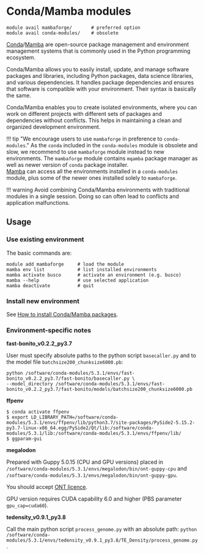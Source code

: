 # Conda/Mamba modules

    module avail mambaforge/       # preferred option
    module avail conda-modules/    # obsolete

[Conda](https://docs.conda.io/en/latest/)/[Mamba](https://mamba.readthedocs.io/en/latest/user_guide/mamba.html) are open-source package management and environment management systems that is commonly used in the Python programming ecosystem. 

Conda/Mamba allows you to easily install, update, and manage software packages and libraries, including Python packages, data science libraries, and various dependencies. It handles package dependencies and ensures that software is compatible with your environment. Their syntax is basically the same.

Conda/Mamba enables you to create isolated environments, where you can work on different projects with different sets of packages and dependencies without conflicts. This helps in maintaining a clean and organized development environment.

!!! tip "We encourage users to use `mambaforge` in preference to `conda-modules`."
    As the `conda` included in the `conda-modules` module is obsolete and slow, we recommend to use `mambaforge` module instead to new environments. The `mambaforge` module contains `mqamba` package manager as well as newer version of `conda` package installer.<br/>[Mamba](../../../software/sw-list/mamba) can access all the environments installed in a `conda-modules` module, plus some of the newer ones installed solely to `mambaforge`. <br/>

!!! warning
    Avoid combining Conda/Mamba environments with traditional modules in a single session. Doing so can often lead to conflicts and application malfunctions.

## Usage

### Use existing environment

The basic commands are:

    module add mambaforge     # load the module
    mamba env list            # list installed environments
    mamba activate busco      # activate an environment (e.g. busco)
    mamba --help              # use selected application
    mamba deactivate          # quit

### Install new environment

See [How to install Conda/Mamba packages](../../../software/install-software/#condamamba-packages).

### Environment-specific notes

**fast-bonito_v0.2.2_py3.7**

User must specify absolute paths to the python script `basecaller.py` and to the model file `batchsize200_chunksize6000.pb`:

    python /software/conda-modules/5.3.1/envs/fast-bonito_v0.2.2_py3.7/fast-bonito/basecaller.py \
    --model_directory /software/conda-modules/5.3.1/envs/fast-bonito_v0.2.2_py3.7/fast-bonito/models/batchsize200_chunksize6000.pb 

**ffpenv**

    $ conda activate ffpenv
    $ export LD_LIBRARY_PATH=/software/conda-modules/5.3.1/envs/ffpenv/lib/python3.7/site-packages/PySide2-5.15.2-py3.7-linux-x86_64.egg/PySide2/Qt/lib:/software/conda-modules/5.3.1/lib:/software/conda-modules/5.3.1/envs/ffpenv/lib/
    $ ggparam-gui

**megalodon**

Prepared with Guppy 5.0.15 (CPU and GPU versions) placed in `/software/conda-modules/5.3.1/envs/megalodon/bin/ont-guppy-cpu` and `/software/conda-modules/5.3.1/envs/megalodon/bin/ont-guppy-gpu`.

You should accept [ONT licence](https://signup.e-infra.cz/fed/registrar/?vo=meta&group=lic_oxnanopore).

GPU version requires CUDA capability 6.0 and higher (PBS parameter `gpu_cap=cuda60`).

**tedensity_v0.9.1_py3.8**

Call the main python script `process_genome.py` with an absolute path: `python /software/conda-modules/5.3.1/envs/tedensity_v0.9.1_py3.8/TE_Density/process_genome.py`.

